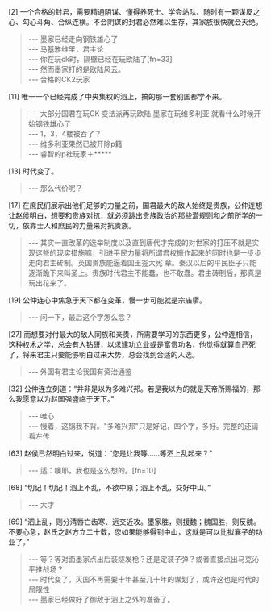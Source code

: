 
[2] 一个合格的封君，需要精通阴谋、懂得养死士、学会站队、随时有一颗谋反之心、勾心斗角、合纵连横。不会阴谋的封君必然难以生存，其家族很快就会灭绝。
>--- 墨家已经走向钢铁雄心了<br>
>--- 马基雅维里，君主论<br>
>--- 你在玩ck时，隔壁已经在玩欧陆了[fn=33]<br>
>--- 然而墨家打的是欧陆风云。<br>
>--- 合格的CK2玩家<br>

[11] 唯一一个已经完成了中央集权的泗上，搞的那一套别国都学不来。
>--- 大部分国君在玩CK  变法派再玩欧陆  墨家在玩维多利亚   就看什么时候开始钢铁雄心了<br>
>--- 1，3，4楼被吞了？<br>
>--- 维多利亚果然已被开除p籍<br>
>--- 睿智的p社玩家＋*****<br>

[13] 时代变了。
>--- 那么代价呢？<br>

[17] 在庶民们展示出他们足够的力量之前，国君最大的敌人始终是贵族，公仲连想让赵侯明白，想要和贵族对抗，就必须跳出贵族政治的那些潜规则和之前所学的一切，依靠士人和庶民的力量来对抗贵族。
>--- 其实一直改革的选举制度以及直到唐代才完成的对世家的打压不就是实现这些的现实措施嘛，引进平民力量将所谓君权振作起来的同时也是一步步走向君主砖制。英国贵族能逼着国王签大宪 章。秦汉以后的平民臣子只能逐渐跪下来叫圣上。贵族时代君主不能蠢，也不敢蠢。君主砖制后，那真是玩出花来了。<br>

[19] 公仲连心中焦急于天下都在变革，慢一步可能就是宗庙隳。
>--- 问一下，最后这个字怎么念？<br>

[27] 而想要对付最大的敌人同族和亲贵，所需要学习的东西更多，公仲连相信，这种权术之学，总会有人钻研，以求建功立业或是富贵功名，他觉得就算自己死了，将来君主只要能够明白过来大势，总会找到合适的人选。
>--- 外国有君主论我国有资治通鉴<br>

[32] 公仲连立刻道：“并非是以为多难兴邦。若是我以为的就是天帝所赐福的，那么我愿意以为赵国强盛临于天下。”
>--- 唯心<br>
>--- 慢着，这锅我不背。"多难兴邦"只是好记，四个字，多好。完整的还请看左传<br>

[63] 赵侯已然明白过来，说道：“您是让我等……等泗上乱起来？”
>--- 适：噢耶，我也是这么想的。[fn=10]<br>

[68] “切记！切记！泗上不乱，不欲中原；泗上不乱，交好中山。”
>--- 大才<br>

[69] “泗上乱，则分清唇亡齿寒、远交近攻。墨家胜，则援魏；魏国胜，则反魏。不要心急，赵氏之赵方立二十载，您如果能够得到中山，这就是可以比拟襄子的功业了。”
>--- 等？等对面墨家点出后装燧发枪？还是定装子弹？或者直接点出马克沁平推战场？<br>
>--- 时代变了，灭国不再需要十年甚至几十年的谋划了，或许这也是时代的局限性<br>
>--- 墨家已经做好了御敌于泗上之外的准备了。<br>
